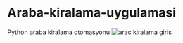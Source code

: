 # Araba-kiralama-uygulamasi
Python araba kiralama otomasyonu
![arac kiralama giris](https://github.com/yemresener/Araba-Kiralama-Uygulamasi/assets/169056684/ee516585-cf85-4f5b-b297-440dad8803dd)
